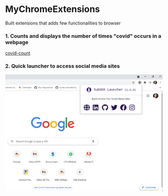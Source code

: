 # MyChromeExtensions
Built extensions that adds few functionalities to browser

### 1. Counts and displays the number of times "covid" occurs in a webpage
[covid-count](basics/popup_output.txt)
### 2. Quick launcher to access social media sites
![subbbh launcher](subbbh-launcher/output.png)
